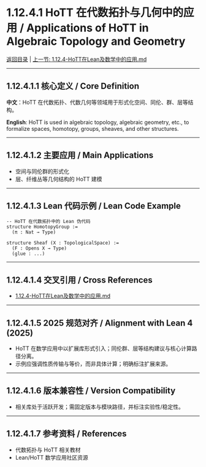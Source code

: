 # 1.12.4.1 HoTT 在代数拓扑与几何中的应用 / Applications of HoTT in Algebraic Topology and Geometry

[返回目录](../CONTINUOUS_PROGRESS.md) | [上一节: 1.12.4-HoTT在Lean及数学中的应用.md](1.12.4-HoTT在Lean及数学中的应用.md)

---

## 1.12.4.1.1 核心定义 / Core Definition

**中文**：HoTT 在代数拓扑、代数几何等领域用于形式化空间、同伦、群、层等结构。

**English**: HoTT is used in algebraic topology, algebraic geometry, etc., to formalize spaces, homotopy, groups, sheaves, and other structures.

---

## 1.12.4.1.2 主要应用 / Main Applications

- 空间与同伦群的形式化
- 层、纤维丛等几何结构的 HoTT 建模

---

## 1.12.4.1.3 Lean 代码示例 / Lean Code Example

```lean
-- HoTT 在代数拓扑中的 Lean 伪代码
structure HomotopyGroup :=
  (π : Nat → Type)

structure Sheaf (X : TopologicalSpace) :=
  (F : Opens X → Type)
  (glue : ...)
```

---

## 1.12.4.1.4 交叉引用 / Cross References

- [1.12.4-HoTT在Lean及数学中的应用.md](1.12.4-HoTT在Lean及数学中的应用.md)

---

## 1.12.4.1.5 2025 规范对齐 / Alignment with Lean 4 (2025)

- HoTT 在数学应用中以扩展库形式引入；同伦群、层等结构建议与核心计算路径分离。
- 示例应强调性质传输与等价，而非具体计算；明确标注扩展来源。

---

## 1.12.4.1.6 版本兼容性 / Version Compatibility

- 相关库处于活跃开发；需固定版本与模块路径，并标注实验性/稳定性。

---

## 1.12.4.1.7 参考资料 / References

- 代数拓扑与 HoTT 相关教材
- Lean/HoTT 数学应用社区资源
